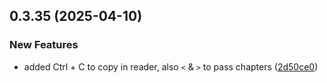 ## 0.3.35 (2025-04-10)


### New Features

*  added Ctrl + C to copy in reader, also `<` & `>` to pass chapters ([2d50ce0](https://github.com/manga-you-know/desktop/commit/2d50ce0f217cf2713d27e8051326d5b961007140))

